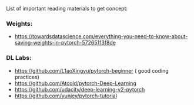 List of important reading materials to get concept:


### Weights:

- https://towardsdatascience.com/everything-you-need-to-know-about-saving-weights-in-pytorch-572651f3f8de




### DL Labs:

- https://github.com/L1aoXingyu/pytorch-beginner          ( good coding practices)
- https://github.com/Atcold/pytorch-Deep-Learning
- https://github.com/udacity/deep-learning-v2-pytorch
- https://github.com/yunjey/pytorch-tutorial
